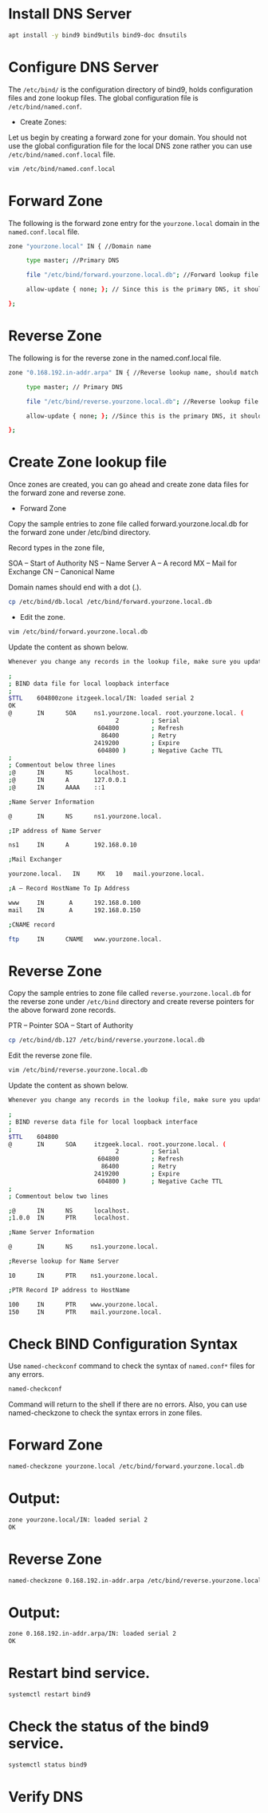 # Install DNS Server
```bash
apt install -y bind9 bind9utils bind9-doc dnsutils
```
# Configure DNS Server
The `/etc/bind/` is the configuration directory of bind9, holds configuration files and zone lookup files. The global configuration file is `/etc/bind/named.conf`.

- Create Zones:

Let us begin by creating a forward zone for your domain.
You should not use the global configuration file for the local DNS zone rather you can use `/etc/bind/named.conf.local` file.

```bash
vim /etc/bind/named.conf.local
```

# Forward Zone

The following is the forward zone entry for the `yourzone.local` domain in the `named.conf.local` file.

```bash
zone "yourzone.local" IN { //Domain name

     type master; //Primary DNS

     file "/etc/bind/forward.yourzone.local.db"; //Forward lookup file

     allow-update { none; }; // Since this is the primary DNS, it should be none.

};
```

# Reverse Zone

The following is for the reverse zone in the named.conf.local file.

```bash
zone "0.168.192.in-addr.arpa" IN { //Reverse lookup name, should match your network in reverse order

     type master; // Primary DNS

     file "/etc/bind/reverse.yourzone.local.db"; //Reverse lookup file

     allow-update { none; }; //Since this is the primary DNS, it should be none.

};
```

# Create Zone lookup file

Once zones are created, you can go ahead and create zone data files for the forward zone and reverse zone.

- Forward Zone

Copy the sample entries to zone file called forward.yourzone.local.db for the forward zone under /etc/bind directory.

Record types in the zone file,

SOA – Start of Authority
NS – Name Server
A – A record
MX – Mail for Exchange
CN – Canonical Name

Domain names should end with a dot (.).

```bash
cp /etc/bind/db.local /etc/bind/forward.yourzone.local.db
```

- Edit the zone.

```bash
vim /etc/bind/forward.yourzone.local.db
```
Update the content as shown below.

```xml
Whenever you change any records in the lookup file, make sure you update the serial number to some random number, higher than current.
```

```bash
;
; BIND data file for local loopback interface
;
$TTL    604800zone itzgeek.local/IN: loaded serial 2
OK
@       IN      SOA     ns1.yourzone.local. root.yourzone.local. (
                              2         ; Serial
                         604800         ; Refresh
                          86400         ; Retry
                        2419200         ; Expire
                         604800 )       ; Negative Cache TTL
;
; Commentout below three lines
;@      IN      NS      localhost.
;@      IN      A       127.0.0.1
;@      IN      AAAA    ::1

;Name Server Information

@       IN      NS      ns1.yourzone.local.

;IP address of Name Server

ns1     IN      A       192.168.0.10

;Mail Exchanger

yourzone.local.   IN     MX   10   mail.yourzone.local.

;A – Record HostName To Ip Address

www     IN       A      192.168.0.100
mail    IN       A      192.168.0.150

;CNAME record

ftp     IN      CNAME   www.yourzone.local.
```

# Reverse Zone

Copy the sample entries to zone file called `reverse.yourzone.local.db` for the reverse zone under `/etc/bind` directory and create reverse pointers for the above forward zone records.

PTR – Pointer
SOA – Start of Authority

```bash
cp /etc/bind/db.127 /etc/bind/reverse.yourzone.local.db
```

Edit the reverse zone file.

```bash
vim /etc/bind/reverse.yourzone.local.db
```
Update the content as shown below.

```xml
Whenever you change any records in the lookup file, make sure you update the serial number to some random number, higher than current.
```

```bash
;
; BIND reverse data file for local loopback interface
;
$TTL    604800
@       IN      SOA     itzgeek.local. root.yourzone.local. (
                              2         ; Serial
                         604800         ; Refresh
                          86400         ; Retry
                        2419200         ; Expire
                         604800 )       ; Negative Cache TTL
;
; Commentout below two lines

;@      IN      NS      localhost.
;1.0.0  IN      PTR     localhost.

;Name Server Information

@       IN      NS     ns1.yourzone.local.

;Reverse lookup for Name Server

10      IN      PTR    ns1.yourzone.local.

;PTR Record IP address to HostName

100     IN      PTR    www.yourzone.local.
150     IN      PTR    mail.yourzone.local.
```

# Check BIND Configuration Syntax

Use `named-checkconf` command to check the syntax of `named.conf*` files for any errors.


```bash
named-checkconf
```

Command will return to the shell if there are no errors.
Also, you can use named-checkzone to check the syntax errors in zone files.

# Forward Zone

```bash
named-checkzone yourzone.local /etc/bind/forward.yourzone.local.db
```

# Output:

```bash
zone yourzone.local/IN: loaded serial 2
OK
```

# Reverse Zone

```bash
named-checkzone 0.168.192.in-addr.arpa /etc/bind/reverse.yourzone.local.db
```

# Output:

```bash
zone 0.168.192.in-addr.arpa/IN: loaded serial 2
OK
```

# Restart bind service.

```bash
systemctl restart bind9
```

# Check the status of the bind9 service.

```bash
systemctl status bind9
```

# Verify DNS



